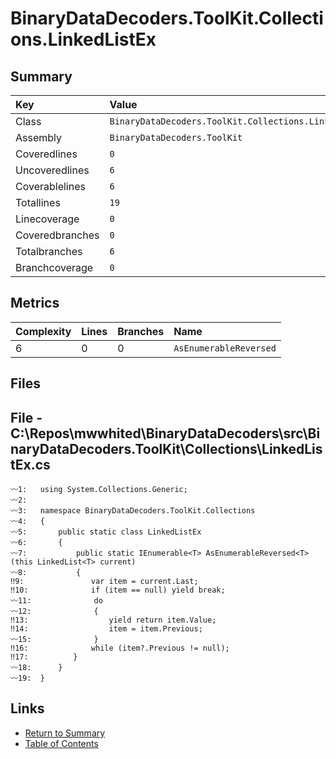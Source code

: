 ﻿# BinaryDataDecoders.ToolKit.Collections.LinkedListEx

## Summary

| Key             | Value                                                 |
| :-------------- | :---------------------------------------------------- |
| Class           | `BinaryDataDecoders.ToolKit.Collections.LinkedListEx` |
| Assembly        | `BinaryDataDecoders.ToolKit`                          |
| Coveredlines    | `0`                                                   |
| Uncoveredlines  | `6`                                                   |
| Coverablelines  | `6`                                                   |
| Totallines      | `19`                                                  |
| Linecoverage    | `0`                                                   |
| Coveredbranches | `0`                                                   |
| Totalbranches   | `6`                                                   |
| Branchcoverage  | `0`                                                   |

## Metrics

| Complexity | Lines | Branches | Name                   |
| :--------- | :---- | :------- | :--------------------- |
| 6          | 0     | 0        | `AsEnumerableReversed` |

## Files

## File - C:\Repos\mwwhited\BinaryDataDecoders\src\BinaryDataDecoders.ToolKit\Collections\LinkedListEx.cs

```CSharp
〰1:   using System.Collections.Generic;
〰2:   
〰3:   namespace BinaryDataDecoders.ToolKit.Collections
〰4:   {
〰5:       public static class LinkedListEx
〰6:       {
〰7:           public static IEnumerable<T> AsEnumerableReversed<T>(this LinkedList<T> current)
〰8:           {
‼9:               var item = current.Last;
‼10:              if (item == null) yield break;
〰11:              do
〰12:              {
‼13:                  yield return item.Value;
‼14:                  item = item.Previous;
〰15:              }
‼16:              while (item?.Previous != null);
‼17:          }
〰18:      }
〰19:  }
```

## Links

* [Return to Summary](Summary.md)
* [Table of Contents](../TOC.md)

